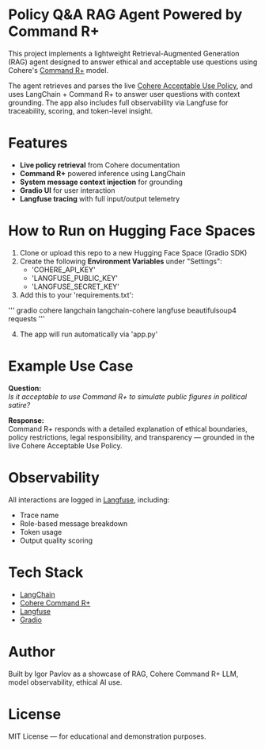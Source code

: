 
# Policy Q&A RAG Agent Powered by Command R+

This project implements a lightweight Retrieval-Augmented Generation (RAG) agent designed to answer ethical and acceptable use questions using Cohere's [Command R+](https://cohere.com/products/command-r) model.

The agent retrieves and parses the live [Cohere Acceptable Use Policy](https://docs.cohere.com/docs/cohere-labs-acceptable-use-policy), and uses LangChain + Command R+ to answer user questions with context grounding. The app also includes full observability via Langfuse for traceability, scoring, and token-level insight.

# Features

- **Live policy retrieval** from Cohere documentation
- **Command R+** powered inference using LangChain
- **System message context injection** for grounding
- **Gradio UI** for user interaction
- **Langfuse tracing** with full input/output telemetry

# How to Run on Hugging Face Spaces

1. Clone or upload this repo to a new Hugging Face Space (Gradio SDK)
2. Create the following **Environment Variables** under "Settings":
   - 'COHERE_API_KEY'
   - 'LANGFUSE_PUBLIC_KEY'
   - 'LANGFUSE_SECRET_KEY'
3. Add this to your 'requirements.txt':

'''
gradio
cohere
langchain
langchain-cohere
langfuse
beautifulsoup4
requests
'''

4. The app will run automatically via 'app.py'

# Example Use Case

**Question:**  
_Is it acceptable to use Command R+ to simulate public figures in political satire?_

**Response:**  
Command R+ responds with a detailed explanation of ethical boundaries, policy restrictions, legal responsibility, and transparency — grounded in the live Cohere Acceptable Use Policy.

# Observability

All interactions are logged in [Langfuse](https://cloud.langfuse.com), including:
- Trace name
- Role-based message breakdown
- Token usage
- Output quality scoring

# Tech Stack

- [LangChain](https://www.langchain.com/)
- [Cohere Command R+](https://cohere.com/)
- [Langfuse](https://langfuse.com/)
- [Gradio](https://gradio.app/)

# Author

Built by Igor Pavlov as a showcase of RAG, Cohere Command R+ LLM, model observability, ethical AI use.

# License

MIT License — for educational and demonstration purposes.

